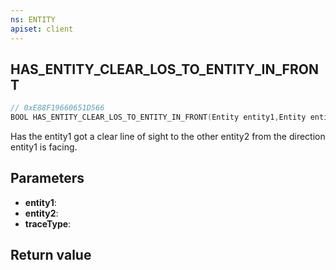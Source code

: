 ```yaml
---
ns: ENTITY
apiset: client
---
```

## HAS_ENTITY_CLEAR_LOS_TO_ENTITY_IN_FRONT

```c
// 0xE88F19660651D566
BOOL HAS_ENTITY_CLEAR_LOS_TO_ENTITY_IN_FRONT(Entity entity1,Entity entity2,int traceType);
```

Has the entity1 got a clear line of sight to the other entity2 from the direction entity1 is facing.

## Parameters
* **entity1**:
* **entity2**:
* **traceType**:

## Return value